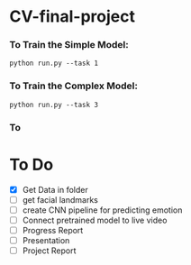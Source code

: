 # CV-final-project
### To Train the Simple Model: ###
```python run.py --task 1```

### To Train the Complex Model: ###
```python run.py --task 3```

### To 
# To Do #
- [x] Get Data in folder 
- [ ] get facial landmarks 
- [ ] create CNN pipeline for predicting emotion 
- [ ] Connect pretrained model to live video 
- [ ] Progress Report
- [ ] Presentation
- [ ] Project Report 

